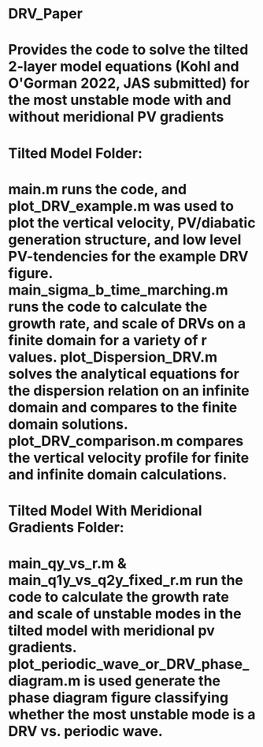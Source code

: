 # DRV_Paper
# Provides the code to solve the tilted 2-layer model equations (Kohl and O'Gorman 2022, JAS submitted) for the most unstable mode with and without meridional PV gradients

# Tilted Model Folder: 
# main.m runs the code, and plot_DRV_example.m was used to plot the vertical velocity, PV/diabatic generation structure, and low level PV-tendencies for the example DRV figure. main_sigma_b_time_marching.m runs the code to calculate the growth rate, and scale of DRVs on a finite domain for a variety of r values. plot_Dispersion_DRV.m solves the analytical equations for the dispersion relation on an infinite domain and compares to the finite domain solutions. plot_DRV_comparison.m compares the vertical velocity profile for finite and infinite domain calculations.

# Tilted Model With Meridional Gradients Folder:
# main_qy_vs_r.m & main_q1y_vs_q2y_fixed_r.m run the code to calculate the growth rate and scale of unstable modes in the tilted model with meridional pv gradients. plot_periodic_wave_or_DRV_phase_diagram.m is used generate the phase diagram figure classifying whether the most unstable mode is a DRV vs. periodic wave.






